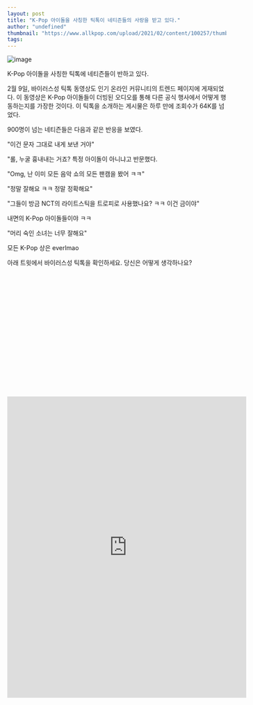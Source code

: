 ```yaml
---
layout: post
title: "K-Pop 아이돌을 사칭한 틱톡이 네티즌들의 사랑을 받고 있다."
author: "undefined"
thumbnail: "https://www.allkpop.com/upload/2021/02/content/100257/thumb/1612943836-collage-1.jpg"
tags: 
---
```



![image](https://www.allkpop.com/upload/2021/02/content/100257/1612943836-collage-1.jpg)

K-Pop 아이돌을 사칭한 틱톡에 네티즌들이 반하고 있다.

2월 9일, 바이러스성 틱톡 동영상도 인기 온라인 커뮤니티의 트렌드 페이지에 게재되었다. 이 동영상은 K-Pop 아이돌들이 더빙된 오디오를 통해 다른 공식 행사에서 어떻게 행동하는지를 가장한 것이다. 이 틱톡을 소개하는 게시물은 하루 만에 조회수가 64K를 넘었다.

900명이 넘는 네티즌들은 다음과 같은 반응을 보였다.

"이건 문자 그대로 내게 보낸 거야"

"롤, 누굴 흉내내는 거죠? 특정 아이돌이 아니냐고 반문했다.

"Omg, 난 이미 모든 음악 쇼의 모든 팬캠을 봤어 ㅋㅋ"

"정말 잘해요 ㅋㅋ 정말 정확해요"

"그들이 방금 NCT의 라이트스틱을 트로피로 사용했나요? ㅋㅋ 이건 금이야"

내면의 K-Pop 아이돌들이야 ㅋㅋ

"머리 숙인 소녀는 너무 잘해요"

모든 K-Pop 상은 everlmao

아래 트윗에서 바이러스성 틱톡을 확인하세요. 당신은 어떻게 생각하나요?


<div class="video_wrapper" style="padding-top: 56.25%;">
    <iframe id="twitter-widget-0" scrolling="no" frameborder="0" allowtransparency="true" allowfullscreen="true" class="" style="position: static; visibility: visible; width: 550px; height: 692px; display: block; flex-grow: 1;" title="Twitter Tweet" src="https://platform.twitter.com/embed/Tweet.html?creatorScreenName=allkpop&amp;dnt=false&amp;embedId=twitter-widget-0&amp;frame=false&amp;hideCard=false&amp;hideThread=false&amp;id=1358819991424933888&amp;lang=en&amp;origin=https%3A%2F%2Fwww.allkpop.com%2Farticle%2F2021%2F02%2Fnetizens-are-loving-this-tiktok-impersonating-k-pop-idols&amp;siteScreenName=allkpop&amp;theme=light&amp;widgetsVersion=889aa01%3A1612811843556&amp;width=550px" data-tweet-id="1358819991424933888"></iframe>
</div>
